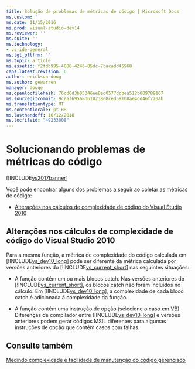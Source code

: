 ```yaml
---
title: Solução de problemas de métricas de código | Microsoft Docs
ms.custom: ''
ms.date: 11/15/2016
ms.prod: visual-studio-dev14
ms.reviewer: ''
ms.suite: ''
ms.technology:
- vs-ide-general
ms.tgt_pltfrm: ''
ms.topic: article
ms.assetid: f2fdb995-4888-4246-85dc-7bacadd45968
caps.latest.revision: 6
author: erickson-doug
ms.author: gewarren
manager: douge
ms.openlocfilehash: 76cd6d3b05346ee8ed0577dcbea512b609789167
ms.sourcegitcommit: 9ceaf69568d61023868ced59108ae4dd46f720ab
ms.translationtype: MT
ms.contentlocale: pt-BR
ms.lasthandoff: 10/12/2018
ms.locfileid: "49233008"
---
```

# <a name="troubleshooting-code-metrics-issues"></a>Solucionando problemas de métricas do código
[!INCLUDE[vs2017banner](../includes/vs2017banner.md)]

Você pode encontrar alguns dos problemas a seguir ao coletar as métricas de código:  
  
-   [Alterações nos cálculos de complexidade de código do Visual Studio 2010](#Changes_in_Visual_Studio_2010_code_complexity_calculations)  
  
##  <a name="Changes_in_Visual_Studio_2010_code_complexity_calculations"></a>Alterações nos cálculos de complexidade de código do Visual Studio 2010  
 Para a mesma função, a métrica de complexidade do código calculada em [!INCLUDE[vs_dev10_long](../includes/vs-dev10-long-md.md)] pode ser diferente da métrica calculada por versões anteriores do [!INCLUDE[vs_current_short](../includes/vs-current-short-md.md)] nas seguintes situações:  
  
-   A função contém um ou mais blocos catch. Nas versões anteriores do [!INCLUDE[vs_current_short](../includes/vs-current-short-md.md)], os blocos catch não foram incluídos no cálculo. Em [!INCLUDE[vs_dev10_long](../includes/vs-dev10-long-md.md)], a complexidade de cada bloco catch é adicionada à complexidade da função.  
  
-   A função contém uma instrução de opção (selecione o caso em VB). Diferenças de compilador entre [!INCLUDE[vs_dev10_long](../includes/vs-dev10-long-md.md)] e versões anteriores podem gerar códigos MSIL diferentes para algumas instruções de opção que contêm casos com falhas.  
  
## <a name="see-also"></a>Consulte também  
 [Medindo complexidade e facilidade de manutenção do código gerenciado](../code-quality/measuring-complexity-and-maintainability-of-managed-code.md)



